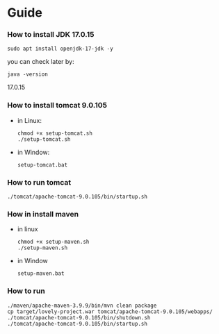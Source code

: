 # Guide
### How to install JDK 17.0.15
```
sudo apt install openjdk-17-jdk -y
```
you can check later by:
```
java -version
```
17.0.15
### How to install tomcat 9.0.105 
- in Linux:
    ```
    chmod +x setup-tomcat.sh
    ./setup-tomcat.sh 
    ```
- in Window:
    ```
    setup-tomcat.bat
    ```
### How to run tomcat
```
./tomcat/apache-tomcat-9.0.105/bin/startup.sh 
```

### How in install maven
- in linux
  ```
  chmod +x setup-maven.sh
  ./setup-maven.sh
  ```
- in Window
  ```
  setup-maven.bat
  ```
### How to run
```
./maven/apache-maven-3.9.9/bin/mvn clean package
cp target/lovely-project.war tomcat/apache-tomcat-9.0.105/webapps/
./tomcat/apache-tomcat-9.0.105/bin/shutdown.sh
./tomcat/apache-tomcat-9.0.105/bin/startup.sh
```